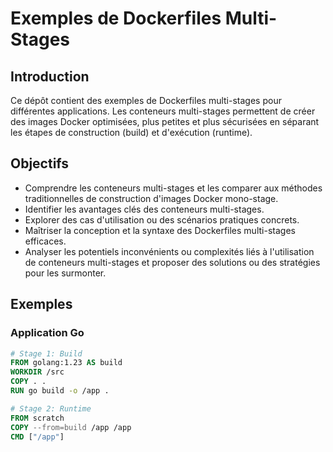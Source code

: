 # Exemples de Dockerfiles Multi-Stages

## Introduction
Ce dépôt contient des exemples de Dockerfiles multi-stages pour différentes applications. Les conteneurs multi-stages permettent de créer des images Docker optimisées, plus petites et plus sécurisées en séparant les étapes de construction (build) et d'exécution (runtime).

## Objectifs
- Comprendre les conteneurs multi-stages et les comparer aux méthodes traditionnelles de construction d'images Docker mono-stage.
- Identifier les avantages clés des conteneurs multi-stages.
- Explorer des cas d'utilisation ou des scénarios pratiques concrets.
- Maîtriser la conception et la syntaxe des Dockerfiles multi-stages efficaces.
- Analyser les potentiels inconvénients ou complexités liés à l'utilisation de conteneurs multi-stages et proposer des solutions ou des stratégies pour les surmonter.

## Exemples

### Application Go
```dockerfile
# Stage 1: Build
FROM golang:1.23 AS build
WORKDIR /src
COPY . .
RUN go build -o /app .

# Stage 2: Runtime
FROM scratch
COPY --from=build /app /app
CMD ["/app"]
